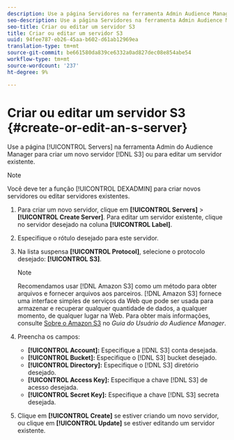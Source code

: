 ```yaml
---
description: Use a página Servidores na ferramenta Admin Audience Manager para criar um novo servidor S3 ou editar um servidor existente.
seo-description: Use a página Servidores na ferramenta Admin Audience Manager para criar um novo servidor S3 ou editar um servidor existente.
seo-title: Criar ou editar um servidor S3
title: Criar ou editar um servidor S3
uuid: 94fee787-eb26-45aa-b602-d61ab12969ea
translation-type: tm+mt
source-git-commit: be661580da839ce6332a0ad827dec08e854abe54
workflow-type: tm+mt
source-wordcount: '237'
ht-degree: 9%

---
```



# Criar ou editar um servidor S3 {#create-or-edit-an-s-server}

Use a página [!UICONTROL Servers] na ferramenta Admin do Audience Manager para criar um novo servidor [!DNL S3] ou para editar um servidor existente.

>[!NOTE]
>
>Você deve ter a função [!UICONTROL DEXADMIN] para criar novos servidores ou editar servidores existentes.

1. Para criar um novo servidor, clique em **[!UICONTROL Servers]** > **[!UICONTROL Create Server]**. Para editar um servidor existente, clique no servidor desejado na coluna **[!UICONTROL Label]**.
1. Especifique o rótulo desejado para este servidor.
1. Na lista suspensa **[!UICONTROL Protocol]**, selecione o protocolo desejado: **[!UICONTROL S3]**.

   >[!NOTE]
   >
   >Recomendamos usar [!DNL Amazon S3] como um método para obter arquivos e fornecer arquivos aos parceiros. [!DNL Amazon S3] fornece uma interface simples de serviços da Web que pode ser usada para armazenar e recuperar qualquer quantidade de dados, a qualquer momento, de qualquer lugar na Web. Para obter mais informações, consulte [Sobre o Amazon S3](https://docs.adobe.com/content/help/en/audience-manager/user-guide/reference/amazon-s3.html) no *Guia do Usuário do Audience Manager*.

1. Preencha os campos:

   * **[!UICONTROL Account]:** Especifique a  [!DNL S3] conta desejada.
   * **[!UICONTROL Bucket]:** Especifique o  [!DNL S3] bucket desejado.
   * **[!UICONTROL Directory]:** Especifique o  [!DNL S3] diretório desejado.
   * **[!UICONTROL Access Key]:** Especifique a chave  [!DNL S3] de acesso desejada.
   * **[!UICONTROL Secret Key]:** Especifique a chave  [!DNL S3] secreta desejada.

1. Clique em **[!UICONTROL Create]** se estiver criando um novo servidor, ou clique em **[!UICONTROL Update]** se estiver editando um servidor existente.